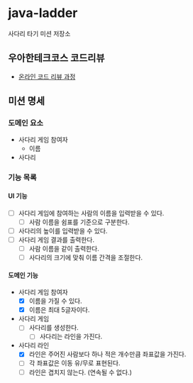 # java-ladder

사다리 타기 미션 저장소

## 우아한테크코스 코드리뷰

- [온라인 코드 리뷰 과정](https://github.com/woowacourse/woowacourse-docs/blob/master/maincourse/README.md)

## 미션 명세

### 도메인 요소

- 사다리 게임 참여자
    - 이름
- 사다리

### 기능 목록

#### UI 기능

- [ ] 사다리 게임에 참여하는 사람의 이름을 입력받을 수 있다.
    - [ ] 사람 이름을 쉼표를 기준으로 구분한다.
- [ ] 사다리의 높이를 입력받을 수 있다.
- [ ] 사다리 게임 결과를 출력한다.
    - [ ] 사람 이름을 같이 출력한다.
    - [ ] 사다리의 크기에 맞춰 이름 간격을 조절한다.

#### 도메인 기능

- 사다리 게임 참여자
    - [x] 이름을 가질 수 있다.
    - [x] 이름은 최대 5글자이다.
- 사다리 게임
    - [ ] 사다리를 생성한다.
        - [ ] 사다리는 라인을 가진다.
- 사다리 라인
    - [x] 라인은 주어진 사람보다 하나 적은 개수만큼 좌표값을 가진다.
    - [ ] 각 좌표값은 이동 유/무로 표현된다.
    - [ ] 라인은 겹치지 않는다. (연속될 수 없다.)
